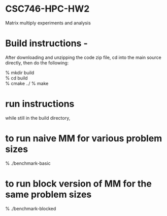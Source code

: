 # CSC746-HPC-HW2
Matrix multiply experiments and analysis

# Build instructions -

After downloading and unzipping the code zip file, cd into the main source directly, then do the following:

% mkdir build  
% cd build  
% cmake ../
% make

# run instructions

while still in the build directory,

# to run naive MM for various problem sizes
% ./benchmark-basic

# to run block version of MM for the same problem sizes
% ./benchmark-blocked



